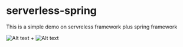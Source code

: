 # serverless-spring
This is a simple demo on servreless framework plus spring framework

![Alt text](https://i.ytimg.com/vi/Jc6Cz1Nkfd8/mqdefault_live.jpg "serverless")
+
![Alt text](https://spring.io/img/spring-by-pivotal.png "spring")
